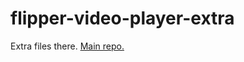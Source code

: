 # flipper-video-player-extra
Extra files there. [Main repo.](https://github.com/LTVA1/flipper-zero-video-player)
